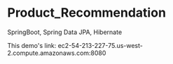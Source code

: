 # Product_Recommendation
SpringBoot, Spring Data JPA, Hibernate

This demo's link: 
ec2-54-213-227-75.us-west-2.compute.amazonaws.com:8080
